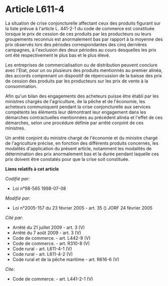 # Article L611-4

La situation de crise conjoncturelle affectant ceux des produits figurant sur la liste prévue à l'article L. 441-2-1 du code
de commerce est constituée lorsque le prix de cession de ces produits par les producteurs ou leurs groupements reconnus est
anormalement bas par rapport à la moyenne des prix observés lors des périodes correspondantes des cinq dernières campagnes, à
l'exclusion des deux périodes au cours desquelles les prix ont été respectivement le plus bas et le plus élevé. 

Les entreprises de commercialisation ou de distribution peuvent conclure avec l'Etat, pour un ou plusieurs des produits
mentionnés au premier alinéa, des accords comprenant un dispositif de répercussion de la baisse des prix de cession des
produits par les producteurs sur les prix de vente à la consommation. 

Afin qu'un bilan des engagements des acheteurs puisse être établi par les ministres chargés de l'agriculture, de la pêche et
de l'économie, les acheteurs communiquent pendant la crise conjoncturelle aux services compétents les éléments leur
démontrant leur engagement dans les démarches contractuelles mentionnées au précédent alinéa et l'effet de ces démarches,
selon une procédure définie par arrêté conjoint de ces ministres. 

Un arrêté conjoint du ministre chargé de l'économie et du ministre chargé de l'agriculture précise, en fonction des
différents produits concernés, les modalités d'application du présent article, notamment les modalités de détermination des
prix anormalement bas et la durée pendant laquelle ces prix doivent être constatés pour que la crise soit constituée.

**Liens relatifs à cet article**

_Codifié par_:

  - Loi n°98-565 1998-07-08

_Modifié par_:

  - Loi n°2005-157 du 23 février 2005 - art. 35 () JORF 24 février 2005

_Cité par_:

  - Arrêté du 21 juillet 2009 - art. 3 (V)
  - Arrêté du 7 août 2009 - art. 3 (V)
  - Code de commerce. - art. L442-9 (V)
  - Code de commerce. - art. R310-8 (V)
  - Code rural - art. L611-4-1 (V)
  - Code rural - art. L611-4-2 (V)
  - Code rural et de la pêche maritime - art. R616-6 (V)

_Cite_:

  - Code de commerce. - art. L441-2-1 (V)
